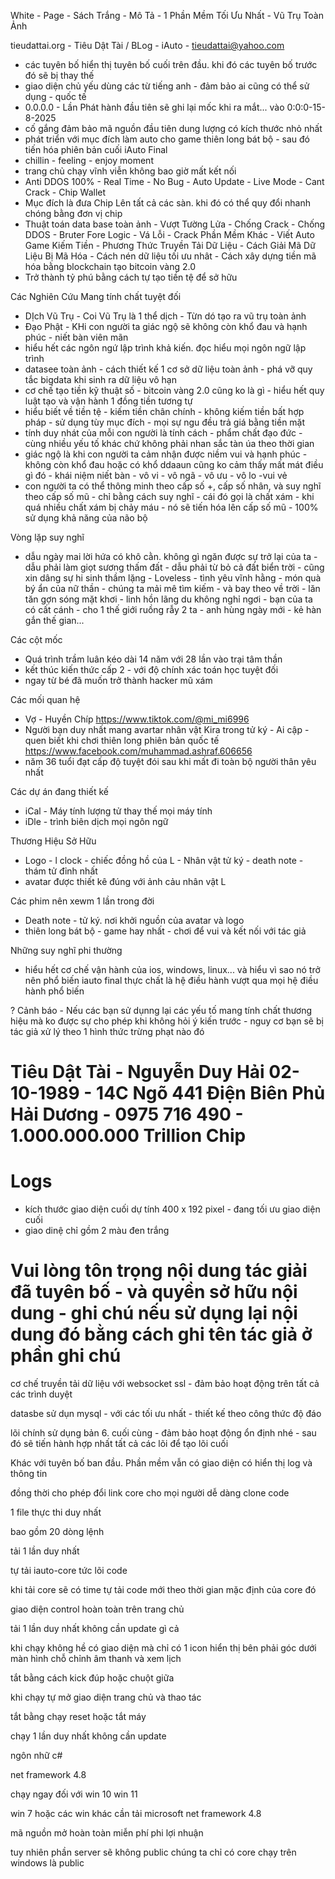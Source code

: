 ﻿White - Page - Sách Trắng - Mô Tả - 1 Phần Mềm Tối Ưu Nhất - Vũ Trụ Toàn Ảnh

tieudattai.org - Tiêu Dật Tài / BLog - iAuto - tieudattai@yahoo.com

+ các tuyên bố hiển thị tuyên bố cuối trên đầu. khi đó các tuyên bố trước đó sẽ bị thay thế
+ giao diện chủ yếu dùng các từ tiếng anh - đảm bảo ai cũng có thể sử dụng - quốc tế
+ 0.0.0.0 - Lần Phát hành đầu tiên sẽ ghi lại mốc khi ra mắt... vào 0:0:0-15-8-2025
+ cố gắng đảm bảo mã nguồn đầu tiên dung lượng có kích thước nhỏ nhất
+ phát triển với mục đích làm auto cho game thiên long bát bộ - sau đó tiến hóa phiên bản cuối iAuto Final
+ chillin - feeling - enjoy moment
+ trang chủ chạy vĩnh viễn không bao giờ mất kết nối
+ Anti DDOS 100% - Real Time - No Bug - Auto Update - Live Mode - Cant Crack - Chip Wallet
+ Mục đích là đưa Chip Lên tất cả các sàn. khi đó có thể quy đổi nhanh chóng bằng đơn vị chip
+ Thuật toán data base toàn ảnh - Vượt Tường Lửa - Chống Crack - Chống DDOS - Bruter Fore Logic - Vá Lỗi - Crack Phần Mềm Khác - Viết Auto Game Kiếm Tiền - Phương Thức Truyền Tải Dữ Liệu - Cách Giải Mã Dữ Liệu Bị Mã Hóa - Cách nén dữ liệu tối ưu nhât - Cách xây dựng tiền mã hóa bằng blockchain tạo bitcoin vàng 2.0
+ Trở thành tỷ phú bằng cách tự tạo tiền tệ để sở hữu

Các Nghiên Cứu Mang tính chất tuyệt đối
+ DỊch Vũ Trụ - Coi Vũ Trụ là 1 thể dịch - Từn dó tạo ra vũ trụ toàn ảnh
+ Đạo Phật - KHi con người ta giác ngộ sẽ không còn khổ đau và hạnh phúc - niết bàn viên mãn
+ hiểu hết các ngôn ngứ lập trình khả kiến. đọc hiểu mọi ngôn ngữ lập trình
+ datasee toàn ảnh - cách thiết kế 1 cơ sở dữ liệu toàn ảnh - phá vỡ quy tắc bigdata khi sinh ra dữ liệu vô hạn
+ cơ chế tạo tiền kỹ thuật số - bitcoin vàng 2.0 cũng ko là gì - hiểu hết quy luật tạo và vận hành 1 đồng tiền tương tự
+ hiểu biết về tiền tệ - kiếm tiền chân chính - không kiếm tiền bất hợp pháp - sử dụng tùy mục đích - mọi sự ngu đều trả giá bằng tiền mặt
+ tính duy nhát của mỗi con người là tính cách - phẩm chất đạo đức - cùng nhiều yếu tố khác chứ không phải nhan sắc tàn úa theo thời gian
+ giác ngộ là khi con người ta cảm nhận được niềm vui và hạnh phúc - không còn khổ đau hoặc có khổ ddaaun cũng ko cảm thấy mất mát điều gì đó - khái niệm niết bàn - vô vi - vô ngã - vô ưu - vô lo -vui vẻ
+ con người ta có thể thông minh theo cấp số +, cấp số nhân, và suy nghĩ theo cấp số mũ - chỉ bằng cách suy nghĩ - cái đó gọi là chất xám - khi quá nhiều chất xám bị chảy máu - nó sẽ tiến hóa lên cấp số mũ - 100% sử dụng khả năng của não bộ

Vòng lặp suy nghĩ
- dẫu ngày mai lời hứa có khô cằn. không gì ngăn được sự trở lại của ta - dẫu phải làm giọt sương thấm đất - dẫu phải từ bỏ cả đất biển trời - cũng xin dâng sự hi sinh thầm lặng - Loveless - tình yêu vĩnh hằng - món quà bý ẩn của nữ thần - chúng ta mải mê tìm kiếm - và bay theo về trời - lăn tăn gợn sóng mặt khơi - linh hồn lãng du không nghỉ ngơi - bạn của ta có cất cánh - cho 1 thế giới ruồng rẫy 2 ta - anh hùng ngày mới - kẻ hàn gắn thế gian...

Các cột mốc

- Quá trình trầm luân kéo dài 14 năm với 28 lần vào trại tâm thần
- kết thúc kiến thức cấp 2 - với độ chính xác toán học tuyệt đối
- ngay từ bé đã muốn trở thành hacker mũ xám

Các mối quan hệ
- Vợ - Huyền Chíp https://www.tiktok.com/@mi_mi6996
- Người bạn duy nhất mang avartar nhân vật Kira trong tử ký - Ai cập - quen biết khi chơi thiên long phiên bản quốc tế https://www.facebook.com/muhammad.ashraf.606656
- năm 36 tuổi đạt cấp độ tuyệt đói sau khi mất đi toàn bộ người thân yêu nhất

Các dự án đang thiết kế
- iCal - Máy tính lượng tử thay thế mọi máy tính
- iDle - trình biên dịch mọi ngôn ngữ

Thương Hiệu Sở Hữu
- Logo - l clock - chiếc đồng hồ của L - Nhân vật tử ký - death note - thám tử đỉnh nhất
- avatar được thiết kê đúng với ảnh cảu nhân vật L

Các phim nên xewm 1 lần trong đời
- Death note - tử ký. nơi khởi nguồn của avatar và logo
- thiên long bát bộ - game hay nhất - chơi để vui và kết nối với tác giả

Những suy nghĩ phi thường
- hiểu hết cơ chế vận hành của ios, windows, linux... và hiểu vì sao nó trở nên phổ biến iauto final thực chất là hệ điều hành vượt qua mọi hệ điều hành phổ biến

? Cảnh báo - Nếu các bạn sử dụnng lại các yếu tố mang tính chất thương hiệu mà ko được sự cho phép khi không hỏi ý kiến trước - nguy cơ bạn sẽ bị tác giả xử lý theo 1 hình thức trừng phạt nào đó

# Tiêu Dật Tài - Nguyễn Duy Hải 02-10-1989 - 14C Ngõ 441 Điện Biên Phủ Hải Dương - 0975 716 490 - 1.000.000.000 Trillion Chip

# Logs
+ kích thước giao diện cuối dự tính 400 x 192 pixel - đang tối ưu giao diện cuối
+ giao dinệ chỉ gồm 2 màu đen trắng

# Vui lòng tôn trọng nội dung tác giải đã tuyên bố - và quyền sở hữu nội dung - ghi chú nếu sử dụng lại nội dung đó bằng cách ghi tên tác giả ở phần ghi chú

cơ chế truyền tải dữ liệu với websocket ssl - đảm bảo hoạt động trên tất cả các trình duyệt

datasbe sử dụn mysql - với các tối ưu nhất - thiết kế theo công thức độ đáo

lõi chính sử dụng bản 6. cuối cùng - đảm bảo hoạt động ổn định nhé - sau đó sẽ tiến hành hợp nhất tất cả các lõi để tạo lõi cuối

Khác với tuyên bố ban đầu. Phần mềm vẫn có giao diện có hiển thị log và thông tin

đồng thời cho phép đổi link core cho mọi người dễ dàng clone code

1 file thực thi duy nhất

bao gồm 20 dòng lệnh

tải 1 lần duy nhất

tự tải iauto-core tức lõi code

khi tải core sẽ có time tự tải code mới theo thời gian mặc định của core đó

giao diện control hoàn toàn trên trang chủ

tải 1 lần duy nhất không cần update gì cả

khi chạy không hề có giao diện mà chỉ có 1 icon hiển thị bên phải góc dưới màn hình chỗ chỉnh âm thanh và xem lịch


tắt bằng cách kick đúp hoặc chuột giữa

khi chạy tự mở giao diện trang chủ và thao tác

tắt bằng chạy reset hoặc tắt máy

chạy 1 lần duy nhất không cần update

ngôn nhữ c#

net framework 4.8

chạy ngay đối với win 10 win 11

win 7 hoặc các win khác cần tải microsoft net framework 4.8

mã nguồn mở hoàn toàn miễn phí phi lợi nhuận

tuy nhiên phần server sẽ không public chúng ta chỉ có core chạy trên windows là public
